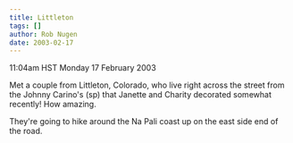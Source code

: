 ```yaml
---
title: Littleton
tags: []
author: Rob Nugen
date: 2003-02-17
---
```


<p class=date>11:04am HST Monday 17 February 2003</p>

<p>Met a couple from Littleton, Colorado, who live right across the
street from the Johnny Carino's (sp) that Janette and Charity
decorated somewhat recently!  How amazing.</p>

<p>They're going to hike around the Na Pali coast up on the east side
end of the road.</p>

